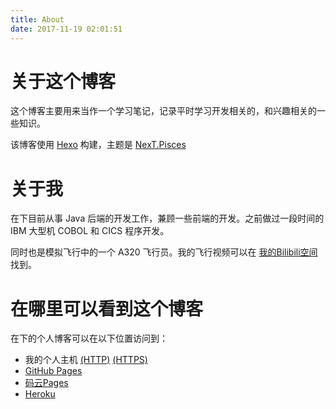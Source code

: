 ```yaml
---
title: About
date: 2017-11-19 02:01:51
---
```

# 关于这个博客
这个博客主要用来当作一个学习笔记，记录平时学习开发相关的，和兴趣相关的一些知识。

该博客使用 [Hexo](https://hexo.io/) 构建，主题是 [NexT.Pisces](https://github.com/iissnan/hexo-theme-next)

# 关于我
在下目前从事 Java 后端的开发工作，兼顾一些前端的开发。之前做过一段时间的 IBM 大型机 COBOL 和 CICS 程序开发。

同时也是模拟飞行中的一个 A320 飞行员。我的飞行视频可以在 [我的Bilibili空间](https://space.bilibili.com/3633374) 找到。

# 在哪里可以看到这个博客
在下的个人博客可以在以下位置访问到：
- 我的个人主机 [(HTTP)](http://boris1993.tk) [(HTTPS)](https://boris1993.tk)
- [GitHub Pages](https://boris1993.github.io/)
- [码云Pages](https://boris1993.gitee.io/)
- [Heroku](https://boris-heroku-blog.herokuapp.com/)
